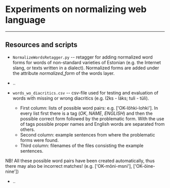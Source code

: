 # Experiments on normalizing web language

---

## Resources and scripts

* `NormalizeWordsRetagger.py` -- retagger for adding normalized word forms for words of non-standard varieties of Estonian (e.g. the Internet slang, or texts written in a dialect). Normalized forms are added under the attribute *normalized_form* of the words layer.

* ..

* `words_wo_diacritics.csv` -- csv-file used for testing and evaluation of words with missing or wrong diacritics (e.g. l2ks - läks; tuli - tüli). 
	- First column: lists of possible word pairs: e.g. ['OK-lõhki-lohki']. In every list first there is a tag (*OK*, *NAME*, *ENGLISH*) and then the possible correct form followed by the problematic form. With the use of tags possible proper names and English words are separated from others. 
	- Second column: example sentences from where the problematic forms were found.
	- Third column: filenames of the files consisting the example sentences. 
 
 NB! All these possible word pairs have been created automatically, thus there may also be incorrect matches! (e.g. ['OK-mõni-msni'], ['OK-öine-nine'])

* ..
